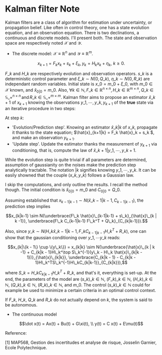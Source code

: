 # Kalman filter Note

Kalman filters are a class of algorithm for estimation under uncertainty, or propagation belief. Like often in control theory, one has a state evolution equation, and an observation equation. There is two declinations, a continuous and discrete models. I'll present both. The state and observation space are respectively noted $\mathcal{X}$ and $\mathcal{Y}$.

- The discrete model: $\mathcal{X} \equiv \mathbb{R}^n$ and $\mathcal{Y} \equiv \mathbb{R}^m$.
```math
x_{k+1} = F_k x_k + s_k + \xi_k,
y_k = H_k x_k + \eta_k, \, \, k \geq 0.
```

$F\_k$ and $H\_k$ are respectively evolution and observation operators. $s\_k$ is a deterministic control parameter and $\xi\_k \sim N(0, Q\_k)$, $\eta\_k \sim N(0, R\_k)$ are independant random variables. Initial state is $x\_0 = m\_0 + \xi\_0$, with $m\_0 \in \mathcal{X}$ known, and $\hat x_{0|0} = m\_0$. Also, $\forall k \in \mathbb{N}, F\_k \in \mathbb{R}^{n \times n}, H\_k \in \mathbb{R}^{m \times n}, Q\_k \in \mathbb{S}\_+^{n \times n} \, \text{and} \, R\_k \in \mathbb{S}\_+^{m \times m}$. Kalman filter aims to propose an estimator $\hat{x}\_{k+1}$ of $x_{k+1}$ knowing the observations $y\_1, \cdots, y\_k, y_{k+1}$ of the $\textbf{true}$ state via an iterative procedure in two steps:

At step $k$:
- 'Evolution/Prediction step'. Knowing an estimator $\hat{x}\_{k|k}$ of $x\_k$, propagate it thanks to the state equation; $\hat{x}\_{k+1|k} = F\_k \hat{x}\_k + s\_k $, and make an observation $y_{k+1}$.
- 'Update step'. Update the estimator thanks the measurement of $y_{k+1}$ via conditioning, that is, compute the law of $\hat{x}\_{k+1|y\_1, \cdots, y\_{k+1}}$.

While the evolution step is quite trivial if all parameters are determined, assumption of gaussianity on the noises make the prediction step analytically tractable. The notation $|k$ signifies knowing $y\_1, \cdots, y\_k$. It can be easily showned that the couple $(x\_k, y\_k)$ follows a Gaussian law.

I skip the computations, and only outline the results. I recall the method though. The initial condition is $\hat x_{0|0} = m\_0$ and $C_{0|0} = Q\_0$.

Assuming established that $x_{k-1|k-1} \sim N(\hat{x}\_{k-1|k-1}, C_{k-1|k-1})$, the prediction step implies 
```math
x_{k|k-1} \sim N(\underbrace{F\_k \hat{x}\_{k-1|k-1} + s\_k}_{\hat{x}\_{k | k -1}}, \underbrace{F\_k C_{k-1|k-1} F\_k^T + Q\_k}_{C_{k|k-1}}).
```
Also, since $y\_k \sim N(H\_k\hat{x}\_{k-1|k-1}, F\_k C_{k-1|k-1} H\_k^T + R\_k)$, one can show that the gaussian conditioning over $y\_1, \cdots y\_k$ reads:
```math
x_{k|\{k - 1\} \cup \{y\_k\}} = x_{k|k} \sim N(\underbrace{\hat{x}\_{k | k -1} + C_{k|k - 1}H\_k^\top S\_k^{-1}(y\_k - H\_k \hat{x}\_{k|k - 1})}_{\hat{x}\_{k|k}}, \underbrace{C_{k|k - 1} - C_{k|k - 1}H\_k^TS\_k^{-1}H\_kC_{k|k-1}}_{C_{k|k}}),
```
where $S\_k = H\_k C_{k|k - 1}H\_k^T + R\_k$, and that's it, everything is set-up. At the end, the parameters of the model are $(s\_k)\_{k \in \mathbb{N}}$, $(F\_k)\_{k \in \mathbb{N}}$, $(H\_k)\_{k \in \mathbb{N}}$, $(Q\_k)\_{k \in \mathbb{N}}$, $(R\_k)\_{k \in \mathbb{N}}$, and $m\_0$. The control $(s\_k)\_{k \in \mathbb{N}}$ could for example be used to minimize a certain criteria in an optimal control context.

If $F\_k$, $H\_k$, $Q\_k$ and $R\_k$ do not actually depend on $k$, the system is said to be autonomous.

- The continuous model
```math
\dot x(t) = Ax(t) + Bu(t) + G\xi(t), \\

y(t) = C x(t) + E\mu(t)
```

Reference:

[1] MAP568, Gestion des incertitudes et analyse de risque, Josselin Garnier, Ecole Polytechnique.
